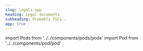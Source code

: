 ```yaml
---
slug: legals-app
heading: Legal documents
subheading: Probably T&Cs..
app: true
---
```


import Pods from '../../components/pods/pods'
import Pod from '../../components/pod/pod'

<Pods>
  <Pod link={'/terms-and-conditions-for-site-and-app-app'} heading={'App/Site T&Cs'} description={'Web & App terms of access'} type={'app-terms'}/>
  <Pod link={'/terms-and-conditions-for-isa-app'} heading={'ISA T&Cs'} description={'ISA terms & conditions'} type={'isa-terms'}/>
  <Pod link={'/key-facts-documents-app'} heading={'KFDs'} description={'Key Facts Documents'} type={'key-facts'}/>
  <Pod link={'/data-privacy-and-cookies-app'} heading={'Privacy'} description={'Data privacy & cookies'} type={'privacy'}/>
</Pods>